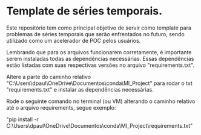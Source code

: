 # Template de séries temporais.


Este repositório tem como principal objetivo de servir como template para problemas de séries temporais que serão enfrentados no futuro, sendo utilizado como um acelerador de POC pelos usuários. 

Lembrando que para os arquivos funcionarem corretamente, é importante serem instaladas todas as dependências necessárias. Essas dependências estão listadas com suas respectivas versões no arquivo "requirements.txt".

Altere a parte do caminho relativo "C:\Users\dpaul\OneDrive\Documentos\conda\Ml_Project\" para rodar o txt "requirements.txt" e instalar as dependências necessárias. 

Rode o seguinte comando no terminal (ou VM) alterando o caminho relativo até o arquivo requirements, segue exemplo: 

"pip install -r C:\Users\dpaul\OneDrive\Documentos\conda\Ml_Project\requirements.txt"
